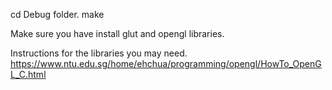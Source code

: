cd Debug folder.
make


Make sure you have install glut and opengl libraries.

Instructions for the libraries you may need.
https://www.ntu.edu.sg/home/ehchua/programming/opengl/HowTo_OpenGL_C.html
